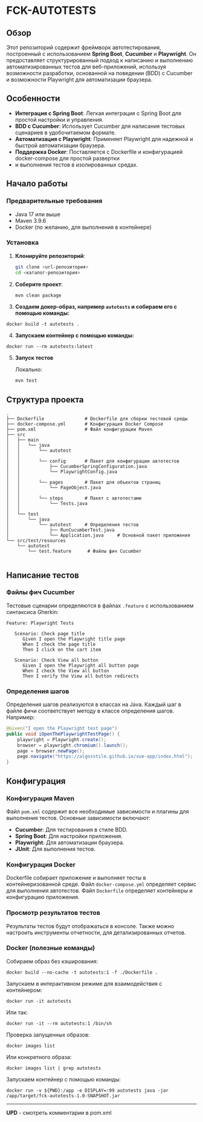 # FCK-AUTOTESTS

## Обзор

Этот репозиторий содержит фреймворк автотестирования, построенный с использованием **Spring Boot**, 
**Cucumber** и **Playwright**. Он предоставляет структурированный подход к написанию и выполнению 
автоматизированных тестов для веб-приложений, используя возможности разработки, основанной на поведении (BDD)
с Cucumber и возможности Playwright для автоматизации браузера.

## Особенности

- **Интеграция с Spring Boot**: Легкая интеграция с Spring Boot для простой настройки и управления.
- **BDD с Cucumber**: Использует Cucumber для написания тестовых сценариев в удобочитаемом формате.
- **Автоматизация с Playwright**: Применяет Playwright для надежной и быстрой автоматизации браузера.
- **Поддержка Docker**: Поставляется с Dockerfile и конфигурацией docker-compose для простой развертки 
- и выполнения тестов в изолированных средах.

## Начало работы

### Предварительные требования

- Java 17 или выше
- Maven 3.9.6 
- Docker (по желанию, для выполнения в контейнере)

### Установка

1. **Клонируйте репозиторий**:

   ```bash
   git clone <url-репозитория>
   cd <каталог-репозитория>
   ```

2. **Соберите проект**:

   ```bash
   mvn clean package
   ```
3. **Создаем докер-образ, например `autotests` и собираем его с помощью команды:**

`docker build -t autotests .`

4. **Запускаем контейнер с помощью команды:**

 `docker run --rm autotests:latest`

5. **Запуск тестов**

   Локально:

   ```bash
   mvn test
   ```

## Структура проекта

```
.
├── Dockerfile               # Dockerfile для сборки тестовой среды
├── docker-compose.yml       # Конфигурация Docker Compose
├── pom.xml                  # Файл конфигурации Maven
├── src
│   ├── main
│   │   └── java
│   │       └── autotest        
│   │           
│   │       └── config       # Пакет для конфигурации автотестов
│   │           ├── CucumberSpringConfiguration.java
│   │           └── PlaywrightConfig.java
│   │       
│   │       └── pages        # Пакет для объектов страниц
│   │           └── PageObject.java
│   │       
│   │       └── steps        # Пакет c автотестами
│   │           └── Tests.java
│   │       
│   └── test
│       └── java
│           └── autotest     # Определения тестов
│               ├── RunCucumberTest.java
│               └── Application.java     # Основной пакет приложения
└── src/test/resources
    └── autotest
        └── test.feature      # Файлы фич Cucumber


```

## Написание тестов

### Файлы фич Cucumber

Тестовые сценарии определяются в файлах `.feature` с использованием синтаксиса Gherkin:

```gherkin
Feature: Playwright Tests

   Scenario: Check page title
      Given I open the Playwright title page
      When I check the page title
      Then I click on the cart item

   Scenario: Check View all button
      Given I open the Playwright all button page
      When I check the View all button
      Then I verify the View all button redirects
```

### Определения шагов

Определения шагов реализуются в классах на Java. 
Каждый шаг в файле фичи соответствует методу в классе определения шагов. Например:

```java
@Given("I open the Playwright test page")
public void iOpenThePlaywrightTestPage() {
    playwright = Playwright.create();
    browser = playwright.chromium().launch();
    page = browser.newPage();
    page.navigate("https://algosstile.github.io/vue-app/index.html");
}
```

## Конфигурация

### Конфигурация Maven

Файл `pom.xml` содержит все необходимые зависимости и плагины для выполнения тестов. 
Основные зависимости включают:

- **Cucumber**: Для тестирования в стиле BDD.
- **Spring Boot**: Для настройки приложения.
- **Playwright**: Для автоматизации браузера.
- **JUnit**: Для выполнения тестов.

### Конфигурация Docker

Dockerfile собирает приложение и выполняет тесты в контейнеризованной среде.
Файл `docker-compose.yml` определяет сервис для выполнения автотестов.
Файл `Dockerfile` определяет контейнеры и конфигурацию приложения.


### Просмотр результатов тестов

Результаты тестов будут отображаться в консоле. 
Также можно настроить инструменты отчетности, для детализированных отчетов.


### Docker (полезные команды)

Собираем образ без кэширования:

`docker build --no-cache -t autotests:1 -f ./Dockerfile .`

Запускаем в интерактивном режиме для взаимодействия с контейнером:

`docker run -it autotests`

Или так:

`docker run -it --rm autotests:1 /bin/sh`

Проверка запущенных образов:

`docker images list`

Или конкретного образа:

`docker images list | grep autotests`

Запускаем контейнер с помощью команды:

`docker run -v ${PWD}:/app -e DISPLAY=:99 autotests java -jar /app/target/fck-autotests-1.0-SNAPSHOT.jar` 

---
**UPD** - смотреть комментарии в pom.xml

